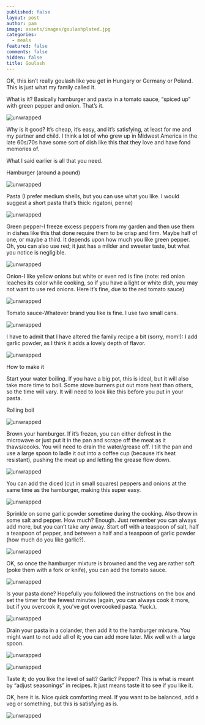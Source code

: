 ```yaml
---
published: false
layout: post
author: pam
image: assets/images/goulashplated.jpg
categories:
  - meals
featured: false
comments: false
hidden: false
title: Goulash
---
```


OK, this isn’t really goulash like you get in Hungary or Germany or Poland.  This is just what my family called it.  

What is it?  Basically hamburger and pasta in a tomato sauce, “spiced up” with green pepper and onion.  That’s it.  

![unwrapped](/assets/images/goulashplated.jpg)

Why is it good?  It’s cheap, it’s easy, and it’s satisfying, at least for me and my partner and child. I think a lot of who grew up in Midwest America in the late 60s/70s have some sort of dish like this that they love and have fond memories of.

What I said earlier is all that you need. 

Hamburger (around a pound)

![unwrapped](/assets/images/hbthawed.jpg)

Pasta (I prefer medium shells, but you can use what you like.  I would suggest a short pasta that’s thick: rigatoni, penne)

![unwrapped](/assets/images/tenderloinunwrapped.jpg)

Green pepper-I freeze excess peppers from my garden and then use them in dishes like this that done require them to be crisp and firm. Maybe half of one, or maybe a third. It depends upon how much you like green pepper.  Oh, you can also use red; it just has a milder and sweeter taste, but what you notice is negligible. 

![unwrapped](/assets/images/tenderloinunwrapped.jpg)

Onion-I like yellow onions but white or even red is fine (note: red onion leaches its color while cooking, so if you have a light or white dish, you may not want to use red onions.  Here it’s fine, due to the red tomato sauce)

![unwrapped](/assets/images/onionsdiced_Fotor.jpg)

Tomato sauce-Whatever brand you like is fine.  I use two small cans.

![unwrapped](/assets/images/tenderloinunwrapped.jpg)

I have to admit that I have altered the family recipe a bit (sorry, mom!): I add garlic powder, as I think it adds a lovely depth of flavor.

![unwrapped](/assets/images/garlicpowder.jpg)

How to make it

Start your water boiling. If you have a big pot, this is ideal, but it will also take more time to boil.  Some stove burners put out more heat than others, so the time will vary.  It will need to look like this before you put in your pasta.

Rolling boil

![unwrapped](/assets/images/rollingboil.jpg)

Brown your hamburger. If it’s frozen, you can either defrost in the microwave or just put it in the pan and scrape off the meat as it thaws/cooks. You will need to drain the water/grease off. I tilt the pan and use a large spoon to ladle it out into a coffee cup (because it’s heat resistant), pushing the meat up and letting the grease flow down.

![unwrapped](/assets/images/hbinpan.jpg)

You can add the diced (cut in small squares) peppers and onions at the same time as the hamburger, making this super easy.

![unwrapped](/assets/images/hbpeppersonions.jpg)

Sprinkle on some garlic powder sometime during the cooking.  Also throw in some salt and pepper.  How much?  Enough. Just remember you can always add more, but you can’t take any away.  Start off with a teaspoon of salt, half a teaspoon of pepper, and between a half and a teaspoon of garlic powder (how much do you like garlic?).

![unwrapped](/assets/images/tenderloinunwrapped.jpg)

OK, so once the hamburger mixture is browned and the veg are rather soft (poke them with a fork or knife), you can add the tomato sauce.

![unwrapped](/assets/images/goulashtomsauce.jpg)

Is your pasta done?  Hopefully you followed the instructions on the box and set the timer for the fewest minutes (again, you can always cook it more, but if you overcook it, you’ve got overcooked pasta. Yuck.).

![unwrapped](/assets/images/pastainwater.jpg)

Drain your pasta in a colander, then add it to the hamburger mixture.  You might want to not add all of it; you can add more later.  Mix well with a large spoon.

![unwrapped](/assets/images/pastadrained.jpg)

![unwrapped](/assets/images/pastainpan.jpg)

Taste it; do you like the level of salt? Garlic? Pepper?  This is what is meant by “adjust seasonings” in recipes. It just means taste it to see if you like it.

OK, here it is. Nice quick comforting meal. If you want to be balanced, add a veg or something, but this is satisfying as is. 

![unwrapped](/assets/images/goulashdone.jpg)



